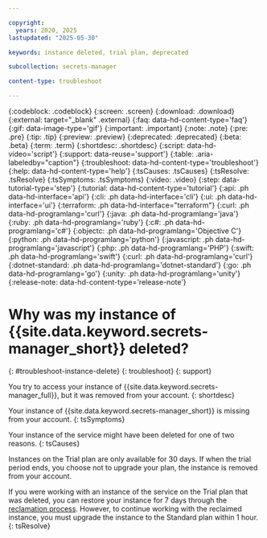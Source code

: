 ```yaml
---

copyright:
  years: 2020, 2025
lastupdated: "2025-05-30"

keywords: instance deleted, trial plan, deprecated

subcollection: secrets-manager

content-type: troubleshoot

---
```


{:codeblock: .codeblock}
{:screen: .screen}
{:download: .download}
{:external: target="_blank" .external}
{:faq: data-hd-content-type='faq'}
{:gif: data-image-type='gif'}
{:important: .important}
{:note: .note}
{:pre: .pre}
{:tip: .tip}
{:preview: .preview}
{:deprecated: .deprecated}
{:beta: .beta}
{:term: .term}
{:shortdesc: .shortdesc}
{:script: data-hd-video='script'}
{:support: data-reuse='support'}
{:table: .aria-labeledby="caption"}
{:troubleshoot: data-hd-content-type='troubleshoot'}
{:help: data-hd-content-type='help'}
{:tsCauses: .tsCauses}
{:tsResolve: .tsResolve}
{:tsSymptoms: .tsSymptoms}
{:video: .video}
{:step: data-tutorial-type='step'}
{:tutorial: data-hd-content-type='tutorial'}
{:api: .ph data-hd-interface='api'}
{:cli: .ph data-hd-interface='cli'}
{:ui: .ph data-hd-interface='ui'}
{:terraform: .ph data-hd-interface="terraform"}
{:curl: .ph data-hd-programlang='curl'}
{:java: .ph data-hd-programlang='java'}
{:ruby: .ph data-hd-programlang='ruby'}
{:c#: .ph data-hd-programlang='c#'}
{:objectc: .ph data-hd-programlang='Objective C'}
{:python: .ph data-hd-programlang='python'}
{:javascript: .ph data-hd-programlang='javascript'}
{:php: .ph data-hd-programlang='PHP'}
{:swift: .ph data-hd-programlang='swift'}
{:curl: .ph data-hd-programlang='curl'}
{:dotnet-standard: .ph data-hd-programlang='dotnet-standard'}
{:go: .ph data-hd-programlang='go'}
{:unity: .ph data-hd-programlang='unity'}
{:release-note: data-hd-content-type='release-note'}


# Why was my instance of {{site.data.keyword.secrets-manager_short}} deleted?
{: #troubleshoot-instance-delete}
{: troubleshoot}
{: support}


You try to access your instance of {{site.data.keyword.secrets-manager_full}}, but it was removed from your account.
{: shortdesc}


Your instance of {{site.data.keyword.secrets-manager_short}} is missing from your account.
{: tsSymptoms}


Your instance of the service might have been deleted for one of two reasons.
{: tsCauses}

Instances on the Trial plan are only available for 30 days. If when the trial period ends, you choose not to upgrade your plan, the instance is removed from your account.


If you were working with an instance of the service on the Trial plan that was deleted, you can restore your instance for 7 days through the [reclamation process](/docs/secrets-manager?topic=secrets-manager-mng-data#restore-instance). However, to continue working with the reclaimed instance, you must upgrade the instance to the Standard plan within 1 hour.
{: tsResolve}
